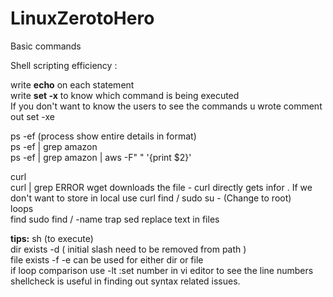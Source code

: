 # LinuxZerotoHero

Basic commands

Shell scripting efficiency :

write **echo** on each statement    
write **set -x** to know which command is being executed  
If you don't want to know the users to see the commands u wrote comment out set -xe  

ps -ef (process show entire details in format)  
ps -ef | grep amazon  
ps -ef | grep amazon | aws -F" " '{print $2}'

curl <URL>  
curl <URL> | grep ERROR 
wget downloads the file - curl directly gets infor  . If we don't want to store in local use curl
find / 
sudo su - (Change to root)  
loops  
find   sudo find / -name <name of file>
trap 
sed  replace text in files

**tips:**
sh <scriptname>  (to execute)  
dir exists -d ( initial slash need to be removed from path )  
file exists -f
-e can be used for either dir or file  
if loop comparison use -lt
:set number in vi editor to see the line numbers  
shellcheck is useful in finding out syntax related issues.  


